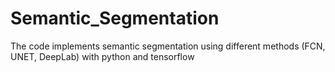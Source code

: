 # Semantic_Segmentation
The code implements semantic segmentation using different methods (FCN, UNET, DeepLab) with python and tensorflow
